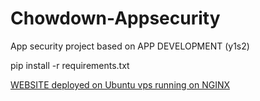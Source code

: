 # Chowdown-Appsecurity
 App security project based on APP DEVELOPMENT (y1s2)

pip install -r requirements.txt



[WEBSITE deployed on Ubuntu vps running on NGINX](chowdown1.store)
